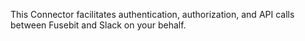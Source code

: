 This Connector facilitates authentication, authorization, and API calls between Fusebit and Slack on your behalf.
